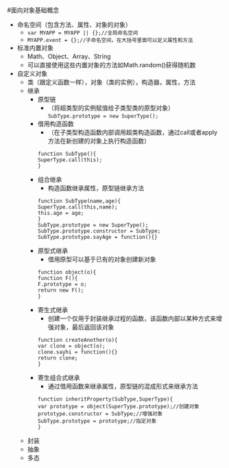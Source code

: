 #面向对象基础概念
* 命名空间（包含方法、属性、对象的对象）
  * `var MYAPP = MYAPP || {};//全局命名空间`
  * `MYAPP.event = {};//子命名空间，在大括号里面可以定义属性和方法`
* 标准内置对象
  * Math、Object、Array、String
  * 可以直接使用这些内置对象的方法如Math.random()获得随机数
* 自定义对象
  * 类（跟定义函数一样），对象（类的实例），构造器，属性，方法
  * 继承
    * 原型链
      * （将超类型的实例赋值给子类型类的原型对象）
      `SubType.prototype = new SuperType();`   
    * 借用构造函数
      * （在子类型构造函数内部调用超类构造函数，通过call或者apply方法在新创建的对象上执行构造函数）
      ``` 
      function SubType(){  
      SuperType.call(this);  
      }
      ```
    * 组合继承
      * 构造函数继承属性，原型链继承方法
      ```
      function SubType(name,age){  
      SuperType.call(this,name);  
      this.age = age;  
      }
      SubType.prototype = new SuperType();   
      SubType.prototype.constructor = SubType;  
      SubType.prototype.sayAge = function(){}
      ```
    * 原型式继承
      * 借用原型可以基于已有的对象创建新对象
      ```
      function object(o){  
      function F(){  
      F.prototype = o;  
      return new F();  
      }
      ```
    * 寄生式继承
      * 创建一个仅用于封装继承过程的函数，该函数内部以某种方式来增强对象，最后返回该对象
      ```
      function createAnother(o){  
      var clone = object(o);  
      clone.sayhi = function(){}  
      return clone;  
      }  
      ```
    * 寄生组合式继承
      * 通过借用函数来继承属性，原型链的混成形式来继承方法
      ```
      function inheritProperty(SubType,SuperType){  
      var prototype = object(SuperType.prototype);//创建对象  
      prototype.constructor = SubType;//增强对象  
      SubType.prototype = prototype;//指定对象  
      }
      ```
  * 封装
  * 抽象
  * 多态
  
